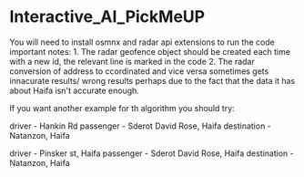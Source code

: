 # Interactive_AI_PickMeUP
You will need to install osmnx and radar api extensions to run the code
important notes:
    1. The radar geofence object should be created each time with a new id, the relevant line is marked in the code
    2. The radar conversion of address to ccordinated and vice versa sometimes gets innacurate results/ wrong results perhaps due to the fact that the data it has about Haifa isn't accurate enough.

If you want another example for th algorithm you should try:

driver - Hankin Rd
passenger - Sderot David Rose, Haifa
destination - Natanzon, Haifa

driver - Pinsker st, Haifa
passenger - Sderot David Rose, Haifa
destination - Natanzon, Haifa
